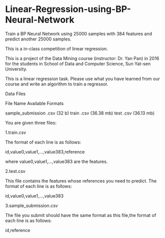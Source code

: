 # Linear-Regression-using-BP-Neural-Network
Train a BP Neural Network using 25000 samples with 384 features and predict another 25000 samples.

This is a in-class competition of linear regression.

This is a project of the Data Mining course (instructor: Dr. Yan Pan)
in 2016 for the students in School of Data and Computer Science, Sun Yat-sen University.

This is a linear regression task. Please use what you have learned from our course and write an algorithm to train a regressor.


Data Files

File Name	Available Formats

sample_submission	.csv (32 b)
train	.csv (36.38 mb)
test	.csv (36.13 mb)

You are given three files:

1.train.csv

The format of each line is as follows:

id,value0,value1,...,value383,reference

where value0,value1,...,value383 are the features.

2.test.csv

This file contains the features whose references you need to predict. The format of each line is as follows:

id,value0,value1,...,value383

3.sample_submission.csv

The file you submit should have the same format as this file,the format of each line is as follows:

id,reference
